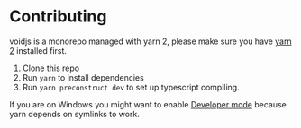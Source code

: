 # Contributing

voidjs is a monorepo managed with yarn 2, please make sure you have [yarn 2](https://yarnpkg.com/getting-started/install) installed first.

1. Clone this repo
2. Run `yarn` to install dependencies
3. Run `yarn preconstruct dev` to set up typescript compiling.

If you are on Windows you might want to enable [Developer mode](https://docs.microsoft.com/en-us/windows/uwp/get-started/enable-your-device-for-development#accessing-settings-for-developers) because yarn depends on symlinks to work.